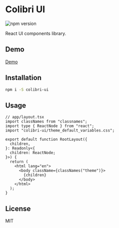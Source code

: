 # Colibri UI

![npm version](https://img.shields.io/npm/v/colibri-ui.svg?style=flat)

React UI components library.

## Demo

[Demo](https://godfreyd.github.io/colibri-ui)

## Installation

```sh
npm i -S colibri-ui
```

## Usage

```tsx
// app/layout.tsx
import classNames from "classnames";
import type { ReactNode } from "react";
import "colibri-ui/theme_default_variables.css";

export default function RootLayout({
  children,
}: Readonly<{
  children: ReactNode;
}>) {
  return (
    <html lang="en">
      <body className={classNames("theme")}>
        {children}
      </body>
    </html>
  );
}
```

## License

MIT